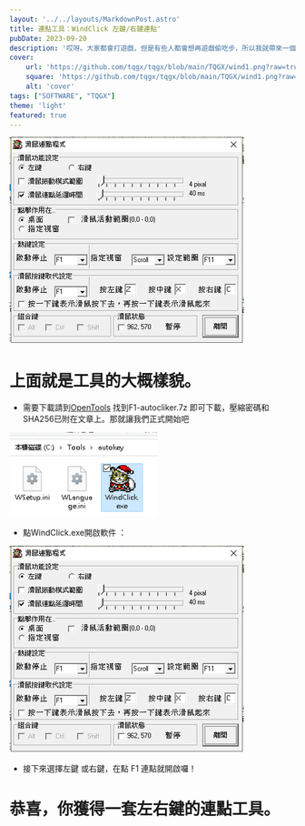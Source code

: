 ```yaml
---
layout: '../../layouts/MarkdownPost.astro'
title: 連點工具：WindClick 左鍵/右鍵連點'
pubDate: 2023-09-20
description: '哎呀。大家都會打遊戲，但是有些人都會想再遊戲偷吃步，所以我就帶來一個連點工具，叫WindClick，我認識這個軟件大概是在2012~2013年的時候，有一個打Minecraft的朋友，沒有任何理由就直接發給我這套連點工具，也讓我知道一些遠端，或是整合包之類的玩意...，不過這些都不是重點，這是一套十分方便的連點工具，只需要按下F1 即可實現左鍵連點，或右鍵連點的設置'
cover:
    url: 'https://github.com/tqgx/tqgx/blob/main/TQGX/wind1.png?raw=true'
    square: 'https://github.com/tqgx/tqgx/blob/main/TQGX/wind1.png?raw=tr'
    alt: 'cover'
tags: ["SOFTWARE", "TQGX"] 
theme: 'light'
featured: true
---
```


![|wide](https://github.com/tqgx/tqgx/blob/main/TQGX/wind1.png?raw=tr)

# 上面就是工具的大概樣貌。
- 需要下載請到[OpenTools](https://github.com/tqgx/OpenTools/releases/tag/Database-All-Tools) 找到F1-autocliker.7z
 即可下載，壓縮密碼和SHA256已附在文章上。那就讓我們正式開始吧

![|inline](https://github.com/tqgx/tqgx/blob/main/TQGX/wind2.png?raw=true)

- 點WindClick.exe開啟軟件 ：

![|inline](https://github.com/tqgx/tqgx/blob/main/TQGX/wind1.png?raw=true)

- 接下來選擇左鍵 或右鍵，在點 F1 連點就開啟囉！


#
# 恭喜，你獲得一套左右鍵的連點工具。
